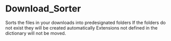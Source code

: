 # Download_Sorter
Sorts the files in your downloads into predesignated folders
If the folders do not exist they will be created automatically
Extensions not defined in the dictionary will not be moved.
